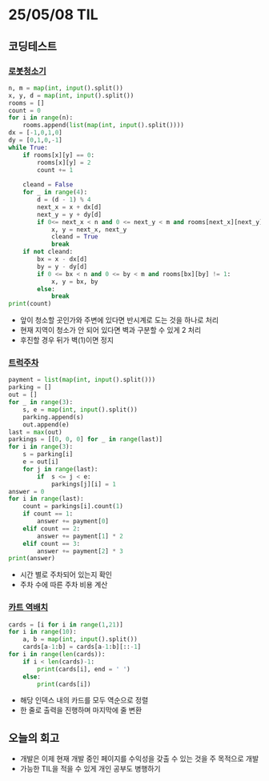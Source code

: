 # 25/05/08 TIL
## 코딩테스트
### [로봇청소기](https://www.acmicpc.net/problem/14503)
```python
n, m = map(int, input().split())
x, y, d = map(int, input().split())
rooms = []
count = 0
for i in range(n):
    rooms.append(list(map(int, input().split())))
dx = [-1,0,1,0]
dy = [0,1,0,-1]
while True:
    if rooms[x][y] == 0:
        rooms[x][y] = 2
        count += 1
    
    cleand = False
    for _ in range(4):
        d = (d - 1) % 4
        next_x = x + dx[d]
        next_y = y + dy[d]
        if 0<= next_x < n and 0 <= next_y < m and rooms[next_x][next_y] == 0:
            x, y = next_x, next_y
            cleand = True
            break
    if not cleand:
        bx = x - dx[d]
        by = y - dy[d]
        if 0 <= bx < n and 0 <= by < m and rooms[bx][by] != 1:
            x, y = bx, by
        else:
            break
print(count)
```
- 앞이 청소할 곳인가와 주변에 있다면 반시계로 도는 것을 하나로 처리
- 현재 지역이 청소가 안 되어 있다면 벽과 구분할 수 있게 2 처리
- 후진할 경우 뒤가 벽(1)이면 정지

### [트럭주차](https://www.acmicpc.net/problem/2979)
```python
payment = list(map(int, input().split()))
parking = []
out = []
for _ in range(3):
    s, e = map(int, input().split())
    parking.append(s)
    out.append(e)
last = max(out)
parkings = [[0, 0, 0] for _ in range(last)]
for i in range(3):
    s = parking[i]
    e = out[i]
    for j in range(last):
        if  s <= j < e:
            parkings[j][i] = 1
answer = 0
for i in range(last):
    count = parkings[i].count(1)
    if count == 1:
        answer += payment[0]
    elif count == 2:
        answer += payment[1] * 2
    elif count == 3:
        answer += payment[2] * 3
print(answer)
```
- 시간 별로 주차되어 있는지 확인
- 주차 수에 따른 주차 비용 계산

### [카트 역배치](https://www.acmicpc.net/problem/10804)
```python
cards = [i for i in range(1,21)]
for i in range(10):
    a, b = map(int, input().split())
    cards[a-1:b] = cards[a-1:b][::-1]
for i in range(len(cards)):
    if i < len(cards)-1:
        print(cards[i], end = ' ')
    else:
        print(cards[i])
```
- 해당 인덱스 내의 카드를 모두 역순으로 정렬
- 한 줄로 출력을 진행하며 마지막에 줄 변환

## 오늘의 회고
- 개발은 이제 현재 개발 중인 페이지를 수익성을 갖출 수 있는 것을 주 목적으로 개발
- 가능한 TIL을 적을 수 있게 개인 공부도 병행하기